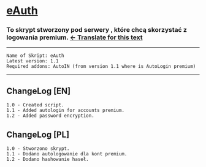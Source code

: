 # [eAuth](https://lmgtfy.com/?q=eAuth+skript)
### To skrypt stworzony pod serwery , które chcą skorzystać z logowania premium. [← Translate for this text](https://translate.google.pl/#pl/en/To%20skrypt%20stworzony%20pod%20serwery%2C%20kt%C3%B3re%20chc%C4%85%20skorzysta%C4%87%20z%20logowania%20premium)
---
```
Name of Skript: eAuth
Latest version: 1.1 
Required addons: AutoIN (from version 1.1 where is AutoLogin premium)
```
---
## ChangeLog [EN]
```
1.0 - Created script.
1.1 - Added autologin for accounts premium.
1.2 - Added password encryption.
```
## ChangeLog [PL]
```
1.0 - Stworzono skrypt.
1.1 - Dodano autologowanie dla kont premium.
1.2 - Dodano hashowanie haseł.
```
